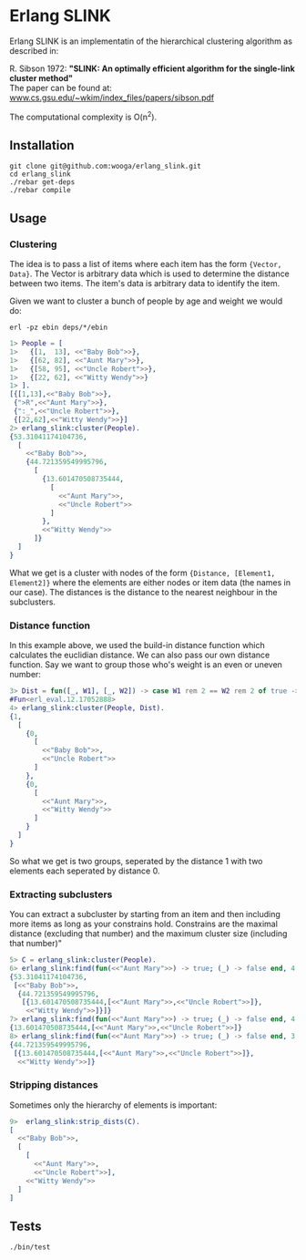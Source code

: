 # Erlang SLINK

Erlang SLINK is an implementatin of the hierarchical clustering algorithm as described in:


R. Sibson 1972: __"SLINK: An optimally efficient algorithm for the single-link cluster method"__  
The paper can be found at: www.cs.gsu.edu/~wkim/index_files/papers/sibson.pdf

The computational complexity is O(n<sup>2</sup>).

## Installation

```
git clone git@github.com:wooga/erlang_slink.git
cd erlang_slink
./rebar get-deps
./rebar compile
```

## Usage

### Clustering

The idea is to pass a list of items where each item has the form `{Vector, Data}`.
The Vector is arbitrary data which is used to determine the distance between two items. The item's data is arbitrary data to identify the item.

Given we want to cluster a bunch of people by age and weight we would do:

`erl -pz ebin deps/*/ebin`

```erlang
1> People = [
1>   {[1,  13], <<"Baby Bob">>},
1>   {[62, 82], <<"Aunt Mary">>},
1>   {[58, 95], <<"Uncle Robert">>},
1>   {[22, 62], <<"Witty Wendy">>}
1> ].
[{[1,13],<<"Baby Bob">>},
 {">R",<<"Aunt Mary">>},
 {":_",<<"Uncle Robert">>},
 {[22,62],<<"Witty Wendy">>}]
2> erlang_slink:cluster(People).
{53.31041174104736,
  [
    <<"Baby Bob">>,
    {44.721359549995796,
      [
        {13.601470508735444,
          [
            <<"Aunt Mary">>,
            <<"Uncle Robert">>
          ]
        },
        <<"Witty Wendy">>
      ]}
  ]
}
```

What we get is a cluster with nodes of the form `{Distance, [Element1, Element2]}` where the elements are either nodes or item data (the names in our case).
The distances is the distance to the nearest neighbour in the subclusters.

### Distance function

In this example above, we used the build-in distance function which calculates the euclidian distance. We can also pass our own distance function.
Say we want to group those who's weight is an even or uneven number: 

```erlang
3> Dist = fun([_, W1], [_, W2]) -> case W1 rem 2 == W2 rem 2 of true -> 0; false -> 1 end end.
#Fun<erl_eval.12.17052888>
4> erlang_slink:cluster(People, Dist).
{1,
  [
    {0,
      [
        <<"Baby Bob">>,
        <<"Uncle Robert">>
      ]
    },
    {0,
      [
        <<"Aunt Mary">>,
        <<"Witty Wendy">>
      ]
    }
  ]
}
```
So what we get is two groups, seperated by the distance 1 with two elements each seperated by distance 0.

### Extracting subclusters

You can extract a subcluster by starting from an item and then including more items as long as your constrains hold.
Constrains are the maximal distance (excluding that number) and the maximum cluster size (including that number)"

```erlang
5> C = erlang_slink:cluster(People).
6> erlang_slink:find(fun(<<"Aunt Mary">>) -> true; (_) -> false end, 4, 100, C).
{53.31041174104736,
 [<<"Baby Bob">>,
  {44.721359549995796,
   [{13.601470508735444,[<<"Aunt Mary">>,<<"Uncle Robert">>]},
    <<"Witty Wendy">>]}]}
7> erlang_slink:find(fun(<<"Aunt Mary">>) -> true; (_) -> false end, 4, 15, C).
{13.601470508735444,[<<"Aunt Mary">>,<<"Uncle Robert">>]}
8> erlang_slink:find(fun(<<"Aunt Mary">>) -> true; (_) -> false end, 3, 100, C).
{44.721359549995796,
 [{13.601470508735444,[<<"Aunt Mary">>,<<"Uncle Robert">>]},
  <<"Witty Wendy">>]}
```

### Stripping distances

Sometimes only the hierarchy of elements is important:

```erlang
9>  erlang_slink:strip_dists(C).
[
  <<"Baby Bob">>,
  [
    [
      <<"Aunt Mary">>,
      <<"Uncle Robert">>],
    <<"Witty Wendy">>
  ]
]
```

## Tests

`./bin/test`
